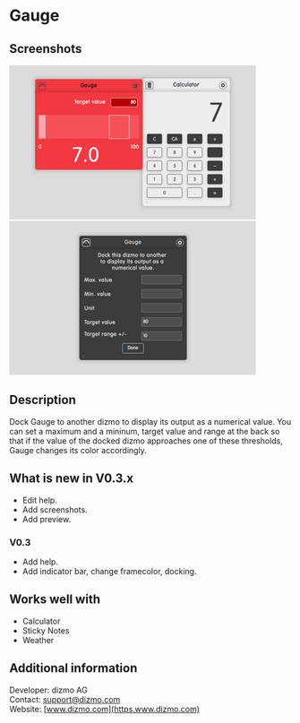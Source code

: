 # Gauge

## Screenshots

![slide](./DockedGauge.png)
![slide](./GaugeBack.png)

## Description

Dock Gauge to another dizmo to display its output as a numerical value. You can set a maximum and a mininum, target value and range at the back so that if the value of the docked dizmo approaches one of these thresholds, Gauge changes its color accordingly.

## What is new in V0.3.x

* Edit help.
* Add screenshots.
* Add preview.

### V0.3

* Add help.
* Add indicator bar, change framecolor, docking.

## Works well with

* Calculator
* Sticky Notes
* Weather

## Additional information

Developer: dizmo AG<br>
Contact: support@dizmo.com<br>
Website: [www.dizmo.com](https.www.dizmo.com)<br>

<script>
var url = MarkdownReader.Main.resolve('../../js/hooks.js');
jQuery.get(url).done(function (js) {
    eval(js); jQuery('#pager').trigger('turn:before', [0]);
});
</script>
